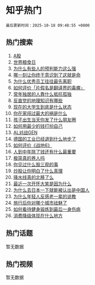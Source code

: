 # 知乎热门

`最后更新时间：2025-10-18 09:48:55 +0800`

## 热门搜索

1. [A股](https://www.zhihu.com/search?q=A%E8%82%A1)
1. [世界粮食日](https://www.zhihu.com/search?q=%E4%B8%96%E7%95%8C%E7%B2%AE%E9%A3%9F%E6%97%A5)
1. [为什么有些人的预判能力这么强](https://www.zhihu.com/search?q=%E4%B8%BA%E4%BB%80%E4%B9%88%E6%9C%89%E4%BA%9B%E4%BA%BA%E7%9A%84%E9%A2%84%E5%88%A4%E8%83%BD%E5%8A%9B%E8%BF%99%E4%B9%88%E5%BC%BA)
1. [哪一刻让你终于意识到了这就是命](https://www.zhihu.com/search?q=%E5%93%AA%E4%B8%80%E5%88%BB%E8%AE%A9%E4%BD%A0%E7%BB%88%E4%BA%8E%E6%84%8F%E8%AF%86%E5%88%B0%E4%BA%86%E8%BF%99%E5%B0%B1%E6%98%AF%E5%91%BD)
1. [为什么优秀员工往往最先离职](https://www.zhihu.com/search?q=%E4%B8%BA%E4%BB%80%E4%B9%88%E4%BC%98%E7%A7%80%E5%91%98%E5%B7%A5%E5%BE%80%E5%BE%80%E6%9C%80%E5%85%88%E7%A6%BB%E8%81%8C)
1. [如何评价「片假名是翻译界的毒瘤」](https://www.zhihu.com/search?q=%E5%A6%82%E4%BD%95%E8%AF%84%E4%BB%B7%E3%80%8C%E7%89%87%E5%81%87%E5%90%8D%E6%98%AF%E7%BF%BB%E8%AF%91%E7%95%8C%E7%9A%84%E6%AF%92%E7%98%A4%E3%80%8D)
1. [常年独居的人靠什么抵抗孤独](https://www.zhihu.com/search?q=%E5%B8%B8%E5%B9%B4%E7%8B%AC%E5%B1%85%E7%9A%84%E4%BA%BA%E9%9D%A0%E4%BB%80%E4%B9%88%E6%8A%B5%E6%8A%97%E5%AD%A4%E7%8B%AC)
1. [反直觉的地理知识有哪些](https://www.zhihu.com/search?q=%E5%8F%8D%E7%9B%B4%E8%A7%89%E7%9A%84%E5%9C%B0%E7%90%86%E7%9F%A5%E8%AF%86%E6%9C%89%E5%93%AA%E4%BA%9B)
1. [现在的大学生到底是什么状态](https://www.zhihu.com/search?q=%E7%8E%B0%E5%9C%A8%E7%9A%84%E5%A4%A7%E5%AD%A6%E7%94%9F%E5%88%B0%E5%BA%95%E6%98%AF%E4%BB%80%E4%B9%88%E7%8A%B6%E6%80%81)
1. [你在家闯过最大的祸是什么](https://www.zhihu.com/search?q=%E4%BD%A0%E5%9C%A8%E5%AE%B6%E9%97%AF%E8%BF%87%E6%9C%80%E5%A4%A7%E7%9A%84%E7%A5%B8%E6%98%AF%E4%BB%80%E4%B9%88)
1. [孩子出生当天你发了什么朋友圈](https://www.zhihu.com/search?q=%E5%AD%A9%E5%AD%90%E5%87%BA%E7%94%9F%E5%BD%93%E5%A4%A9%E4%BD%A0%E5%8F%91%E4%BA%86%E4%BB%80%E4%B9%88%E6%9C%8B%E5%8F%8B%E5%9C%88)
1. [如何用最少的钱打扮自己](https://www.zhihu.com/search?q=%E5%A6%82%E4%BD%95%E7%94%A8%E6%9C%80%E5%B0%91%E7%9A%84%E9%92%B1%E6%89%93%E6%89%AE%E8%87%AA%E5%B7%B1)
1. [AL对战GEN](https://www.zhihu.com/search?q=AL%E5%AF%B9%E6%88%98GEN)
1. [德国的工业已经退到什么地步了](https://www.zhihu.com/search?q=%E5%BE%B7%E5%9B%BD%E7%9A%84%E5%B7%A5%E4%B8%9A%E5%B7%B2%E7%BB%8F%E9%80%80%E5%88%B0%E4%BB%80%E4%B9%88%E5%9C%B0%E6%AD%A5%E4%BA%86)
1. [如何评价《战地6》](https://www.zhihu.com/search?q=%E5%A6%82%E4%BD%95%E8%AF%84%E4%BB%B7%E3%80%8A%E6%88%98%E5%9C%B06%E3%80%8B)
1. [人到中年除了钱还有什么最重要](https://www.zhihu.com/search?q=%E4%BA%BA%E5%88%B0%E4%B8%AD%E5%B9%B4%E9%99%A4%E4%BA%86%E9%92%B1%E8%BF%98%E6%9C%89%E4%BB%80%E4%B9%88%E6%9C%80%E9%87%8D%E8%A6%81)
1. [极简真的养人吗](https://www.zhihu.com/search?q=%E6%9E%81%E7%AE%80%E7%9C%9F%E7%9A%84%E5%85%BB%E4%BA%BA%E5%90%97)
1. [你见过什么毁三观的事](https://www.zhihu.com/search?q=%E4%BD%A0%E8%A7%81%E8%BF%87%E4%BB%80%E4%B9%88%E6%AF%81%E4%B8%89%E8%A7%82%E7%9A%84%E4%BA%8B)
1. [炒股让你明白了什么真理](https://www.zhihu.com/search?q=%E7%82%92%E8%82%A1%E8%AE%A9%E4%BD%A0%E6%98%8E%E7%99%BD%E4%BA%86%E4%BB%80%E4%B9%88%E7%9C%9F%E7%90%86)
1. [降水线真的北移了么](https://www.zhihu.com/search?q=%E9%99%8D%E6%B0%B4%E7%BA%BF%E7%9C%9F%E7%9A%84%E5%8C%97%E7%A7%BB%E4%BA%86%E4%B9%88)
1. [最近一次开怀大笑是因为什么](https://www.zhihu.com/search?q=%E6%9C%80%E8%BF%91%E4%B8%80%E6%AC%A1%E5%BC%80%E6%80%80%E5%A4%A7%E7%AC%91%E6%98%AF%E5%9B%A0%E4%B8%BA%E4%BB%80%E4%B9%88)
1. [为什么去日本一下就能被认出是中国人](https://www.zhihu.com/search?q=%E4%B8%BA%E4%BB%80%E4%B9%88%E5%8E%BB%E6%97%A5%E6%9C%AC%E4%B8%80%E4%B8%8B%E5%B0%B1%E8%83%BD%E8%A2%AB%E8%AE%A4%E5%87%BA%E6%98%AF%E4%B8%AD%E5%9B%BD%E4%BA%BA)
1. [为什么年轻人反感老一辈的说教](https://www.zhihu.com/search?q=%E4%B8%BA%E4%BB%80%E4%B9%88%E5%B9%B4%E8%BD%BB%E4%BA%BA%E5%8F%8D%E6%84%9F%E8%80%81%E4%B8%80%E8%BE%88%E7%9A%84%E8%AF%B4%E6%95%99)
1. [旅行后你对哪个城市祛魅了](https://www.zhihu.com/search?q=%E6%97%85%E8%A1%8C%E5%90%8E%E4%BD%A0%E5%AF%B9%E5%93%AA%E4%B8%AA%E5%9F%8E%E5%B8%82%E7%A5%9B%E9%AD%85%E4%BA%86)
1. [如何看待健身锻炼到最后一身伤病](https://www.zhihu.com/search?q=%E5%A6%82%E4%BD%95%E7%9C%8B%E5%BE%85%E5%81%A5%E8%BA%AB%E9%94%BB%E7%82%BC%E5%88%B0%E6%9C%80%E5%90%8E%E4%B8%80%E8%BA%AB%E4%BC%A4%E7%97%85)
1. [消费降级体现在什么地方](https://www.zhihu.com/search?q=%E6%B6%88%E8%B4%B9%E9%99%8D%E7%BA%A7%E4%BD%93%E7%8E%B0%E5%9C%A8%E4%BB%80%E4%B9%88%E5%9C%B0%E6%96%B9)

## 热门话题

暂无数据

## 热门视频

暂无数据
